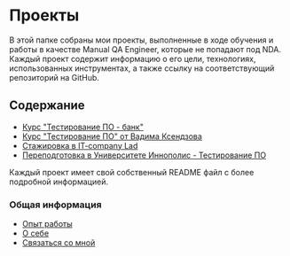 # Проекты

В этой папке собраны мои проекты, выполненные в ходе обучения и работы в качестве Manual QA Engineer, которые не попадают под NDA. Каждый проект содержит информацию о его цели, технологиях, использованных инструментах, а также ссылку на соответствующий репозиторий на GitHub.

## Содержание

- [Курс "Тестирование ПО - банк"](Project1/README.md)
- [Курс "Тестирование ПО" от Вадима Ксендзова](Project2/README.md)
- [Стажировка в IT-company Lad](Project3/README.md)
- [Переподготовка в Университете Иннополис - Тестирование ПО](Project3/README.md)

Каждый проект имеет свой собственный README файл с более подробной информацией.

### Общая информация

- [Опыт работы](../README.md#опыт-работы)
- [О себе](../README.md#о-себе)
- [Связаться со мной](../README.md#связаться-со-мной)

